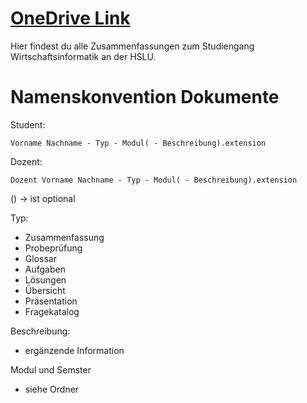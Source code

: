 # [OneDrive Link](https://1drv.ms/f/s!AlL62iEz1c7E14dfr-8RDyDlE0t9rQ)
Hier findest du alle Zusammenfassungen zum Studiengang Wirtschaftsinformatik an der HSLU.

# Namenskonvention Dokumente

Student:

	Vorname Nachname - Typ - Modul( - Beschreibung).extension

Dozent:

	Dozent Vorname Nachname - Typ - Modul( - Beschreibung).extension

() -> ist optional

Typ:
* Zusammenfassung
* Probeprüfung
* Glossar
* Aufgaben
* Lösungen
* Übersicht
* Präsentation
* Fragekatalog

Beschreibung:
* ergänzende Information

Modul und Semster
* siehe Ordner
